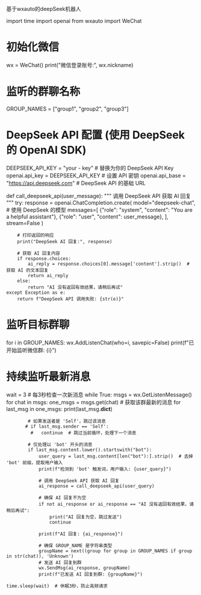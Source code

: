 基于wxauto的deepSeek机器人

import time
import openai
from wxauto import WeChat

# 初始化微信
wx = WeChat()
print("微信登录账号:", wx.nickname)

# 监听的群聊名称
GROUP_NAMES = ["group1", "group2", "group3"]

# DeepSeek API 配置 (使用 DeepSeek 的 OpenAI SDK)
DEEPSEEK_API_KEY = "your - key"  # 替换为你的 DeepSeek API Key
openai.api_key = DEEPSEEK_API_KEY  # 设置 API 密钥
openai.api_base = "https://api.deepseek.com"  # DeepSeek API 的基础 URL

def call_deepseek_api(user_message):
    """ 调用 DeepSeek API 获取 AI 回复 """
    try:
        response = openai.ChatCompletion.create(
            model="deepseek-chat",  # 使用 DeepSeek 的模型
            messages=[
                {"role": "system", "content": "You are a helpful assistant"},
                {"role": "user", "content": user_message},
            ],
            stream=False
        )

        # 打印返回的响应
        print("DeepSeek AI 回复:", response)

        # 获取 AI 回复内容
        if response.choices:
            ai_reply = response.choices[0].message['content'].strip()  # 获取 AI 的文本回复
            return ai_reply
        else:
            return "AI 没有返回有效结果，请稍后再试"
    except Exception as e:
        return f"DeepSeek API 调用失败: {str(e)}"

# 监听目标群聊
for i in GROUP_NAMES:
    wx.AddListenChat(who=i, savepic=False)
    print(f"已开始监听微信群: {i}")

# 持续监听最新消息
wait = 3  # 每3秒检查一次新消息
while True:
    msgs = wx.GetListenMessage()
    for chat in msgs:
        one_msgs = msgs.get(chat)  # 获取该群最新的消息
        for last_msg in one_msgs:
            print(last_msg.__dict__)

            # 如果发送者是 'Self'，跳过该消息
           # if last_msg.sender == 'Self':
             #   continue  # 跳过当前循环，处理下一个消息

            # 仅处理以 'bot' 开头的消息
            if last_msg.content.lower().startswith("bot"):
                user_query = last_msg.content[len("bot"):].strip()  # 去掉 'bot' 前缀，提取用户输入
                print(f"检测到 'bot' 触发词，用户输入: {user_query}")

                # 调用 DeepSeek API 获取 AI 回复
                ai_response = call_deepseek_api(user_query)

                # 确保 AI 回复不为空
                if not ai_response or ai_response == "AI 没有返回有效结果，请稍后再试":
                    print("AI 回复为空，跳过发送")
                    continue

                print(f"AI 回复: {ai_response}")

                # 确保 GROUP_NAME 是字符串类型
                groupName = next((group for group in GROUP_NAMES if group in str(chat)), 'Unknown')
                # 发送 AI 回复到群
                wx.SendMsg(ai_response, groupName)
                print(f"已发送 AI 回复到群: {groupName}")

    time.sleep(wait)  # 休眠3秒，防止高频请求

